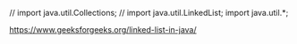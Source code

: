 // import java.util.Collections;
// import java.util.LinkedList;
import java.util.\*;

https://www.geeksforgeeks.org/linked-list-in-java/
